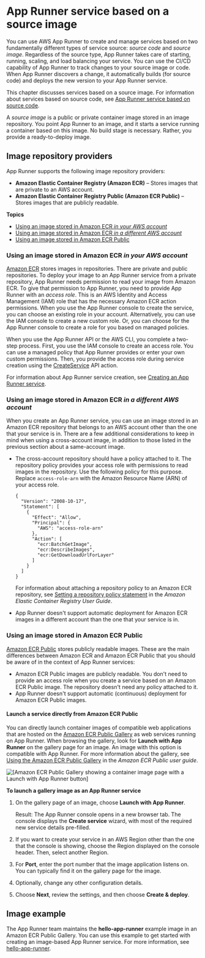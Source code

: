 # App Runner service based on a source image<a name="service-source-image"></a>

You can use AWS App Runner to create and manage services based on two fundamentally different types of service source: *source code* and *source image*\. Regardless of the source type, App Runner takes care of starting, running, scaling, and load balancing your service\. You can use the CI/CD capability of App Runner to track changes to your source image or code\. When App Runner discovers a change, it automatically builds \(for source code\) and deploys the new version to your App Runner service\.

This chapter discusses services based on a source image\. For information about services based on source code, see [App Runner service based on source code](service-source-code.md)\.

A *source image* is a public or private container image stored in an image repository\. You point App Runner to an image, and it starts a service running a container based on this image\. No build stage is necessary\. Rather, you provide a ready\-to\-deploy image\.

## Image repository providers<a name="service-source-image.providers"></a>

App Runner supports the following image repository providers:
+ **Amazon Elastic Container Registry \(Amazon ECR\)** – Stores images that are private to an AWS account\.
+ **Amazon Elastic Container Registry Public \(Amazon ECR Public\)** – Stores images that are publicly readable\.

**Topics**
+ [Using an image stored in Amazon ECR *in your AWS account*](#service-source-image.providers.ecr)
+ [Using an image stored in Amazon ECR *in a different AWS account*](#service-source-image.providers.ecr-cross)
+ [Using an image stored in Amazon ECR Public](#service-source-image.providers.ecrpublic)

### Using an image stored in Amazon ECR *in your AWS account*<a name="service-source-image.providers.ecr"></a>

[Amazon ECR](https://docs.aws.amazon.com/AmazonECR/latest/userguide/) stores images in repositories\. There are private and public repositories\. To deploy your image to an App Runner service from a private repository, App Runner needs permission to read your image from Amazon ECR\. To give that permission to App Runner, you need to provide App Runner with an *access role*\. This is an AWS Identity and Access Management \(IAM\) role that has the necessary Amazon ECR action permissions\. When you use the App Runner console to create the service, you can choose an existing role in your account\. Alternatively, you can use the IAM console to create a new custom role\. Or, you can choose for the App Runner console to create a role for you based on managed policies\.

When you use the App Runner API or the AWS CLI, you complete a two\-step process\. First, you use the IAM console to create an access role\. You can use a managed policy that App Runner provides or enter your own custom permissions\. Then, you provide the access role during service creation using the [CreateService](https://docs.aws.amazon.com/apprunner/latest/api/API_CreateService.html) API action\.

For information about App Runner service creation, see [Creating an App Runner service](manage-create.md)\.

### Using an image stored in Amazon ECR *in a different AWS account*<a name="service-source-image.providers.ecr-cross"></a>

When you create an App Runner service, you can use an image stored in an Amazon ECR repository that belongs to an AWS account other than the one that your service is in\. There are a few additional considerations to keep in mind when using a cross\-account image, in addition to those listed in the previous section about a same\-account image\.
+ The cross\-account repository should have a policy attached to it\. The repository policy provides your access role with permissions to read images in the repository\. Use the following policy for this purpose\. Replace `access-role-arn` with the Amazon Resource Name \(ARN\) of your access role\.

  ```
  {
    "Version": "2008-10-17",
    "Statement": [
      {
        "Effect": "Allow",
        "Principal": {
          "AWS": "access-role-arn"
        },
        "Action": [
          "ecr:BatchGetImage",
          "ecr:DescribeImages",
          "ecr:GetDownloadUrlForLayer"
        ]
      }
    ]
  }
  ```

  For information about attaching a repository policy to an Amazon ECR repository, see [Setting a repository policy statement](https://docs.aws.amazon.com/AmazonECR/latest/userguide/set-repository-policy.html) in the *Amazon Elastic Container Registry User Guide*\.
+ App Runner doesn't support automatic deployment for Amazon ECR images in a different account than the one that your service is in\.

### Using an image stored in Amazon ECR Public<a name="service-source-image.providers.ecrpublic"></a>

[Amazon ECR Public](https://docs.aws.amazon.com/AmazonECR/latest/public/) stores publicly readable images\. These are the main differences between Amazon ECR and Amazon ECR Public that you should be aware of in the context of App Runner services:
+ Amazon ECR Public images are publicly readable\. You don't need to provide an access role when you create a service based on an Amazon ECR Public image\. The repository doesn't need any policy attached to it\.
+ App Runner doesn't support automatic \(continuous\) deployment for Amazon ECR Public images\.

#### Launch a service directly from Amazon ECR Public<a name="service-source-image.providers.ecrpublic.direct"></a>

You can directly launch container images of compatible web applications that are hosted on the [Amazon ECR Public Gallery](https://gallery.ecr.aws) as web services running on App Runner\. When browsing the gallery, look for **Launch with App Runner** on the gallery page for an image\. An image with this option is compatible with App Runner\. For more information about the gallery, see [Using the Amazon ECR Public Gallery](https://docs.aws.amazon.com/AmazonECR/latest/public/public-gallery.html) in the *Amazon ECR Public user guide*\.

![\[Amazon ECR Public Gallery showing a container image page with a Launch with App Runner button\]](http://docs.aws.amazon.com/apprunner/latest/dg/images/ecr-gallery-image-launch.png)

**To launch a gallery image as an App Runner service**

1. On the gallery page of an image, choose **Launch with App Runner**\.

   Result: The App Runner console opens in a new browser tab\. The console displays the **Create service** wizard, with most of the required new service details pre\-filled\.

1. If you want to create your service in an AWS Region other than the one that the console is showing, choose the Region displayed on the console header\. Then, select another Region\.

1. For **Port**, enter the port number that the image application listens on\. You can typically find it on the gallery page for the image\.

1. Optionally, change any other configuration details\.

1. Choose **Next**, review the settings, and then choose **Create & deploy**\.

## Image example<a name="service-source-image.example"></a>

The App Runner team maintains the **hello\-app\-runner** example image in an Amazon ECR Public Gallery\. You can use this example to get started with creating an image\-based App Runner service\. For more information, see [hello\-app\-runner](https://gallery.ecr.aws/aws-containers/hello-app-runner)\.